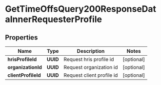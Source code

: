 

# GetTimeOffsQuery200ResponseDataInnerRequesterProfile


## Properties

| Name | Type | Description | Notes |
|------------ | ------------- | ------------- | -------------|
|**hrisProfileId** | **UUID** | Request hris profile id |  [optional] |
|**organizationId** | **UUID** | Request organization id |  [optional] |
|**clientProfileId** | **UUID** | Request client profile id |  [optional] |



